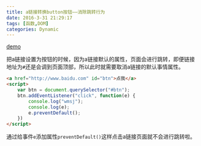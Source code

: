 ```yaml
---
title: a链接转换button按钮——消除跳转行为
date: 2016-3-31 21:29:17
tags: [函数,DOM]
categories: Dynamic
---
```


[demo](http://codepen.io/wmsj100/pen/aNygPW?editors=1111)

<!-- more -->
把a链接设置为按钮的时候，因为a链接默认的属性，页面会进行跳转，即便链接地址为`#`还是会调到页面顶部，所以此时就需要取消a链接的默认事情属性。

```html
<a href="http://www.baidu.com" id="btn">点我</a>
<script>
    var btn = document.querySelector("#btn");
    btn.addEventListener("click", function(e) {
    	console.log("wmsj");
    	console.log(e);
    	e.preventDefault();
    })
</script>
```

通过给事件`e`添加属性`preventDefault()`这样点击a链接页面就不会进行跳转啦。

